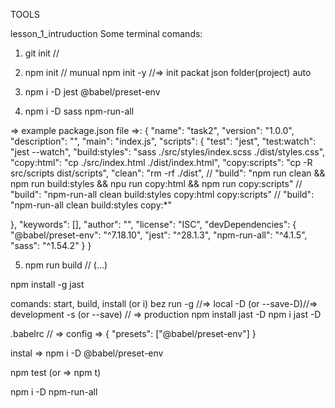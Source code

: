 TOOLS

lesson_1_intruduction
Some terminal comands:

1. git init //
2. npm init // munual
   npm init -y //=> init packat json folder(project) auto

3. npm i -D jest @babel/preset-env

4. npm i -D sass npm-run-all

=> example package.json file =>:
{
"name": "task2",
"version": "1.0.0",
"description": "",
"main": "index.js",
"scripts": {
"test": "jest",
"test:watch": "jest --watch",
"build:styles": "sass ./src/styles/index.scss ./dist/styles.css",
"copy:html": "cp ./src/index.html ./dist/index.html",
"copy:scripts": "cp -R src/scripts dist/scripts",
"clean": "rm -rf ./dist",
// "build": "npm run clean && npm run build:styles && npu run copy:html && npm run copy:scripts"
// "build": "npm-run-all clean build:styles copy:html copy:scripts"
//
"build": "npm-run-all clean build:styles copy:\*"

},
"keywords": [],
"author": "",
"license": "ISC",
"devDependencies": {
"@babel/preset-env": "^7.18.10",
"jest": "^28.1.3",
"npm-run-all": "^4.1.5",
"sass": "^1.54.2"
}
}

5. npm run build // (...)

npm install -g jast

comands: start, build, install (or i) bez run
-g //=> local
-D (or --save-D)//=> development
-s (or --save) // => production
npm install jast -D
npm i jast -D

.babelrc // => config =>
{
"presets": ["@babel/preset-env"]
}

instal => npm i -D @babel/preset-env

npm test (or => npm t)

npm i -D npm-run-all
